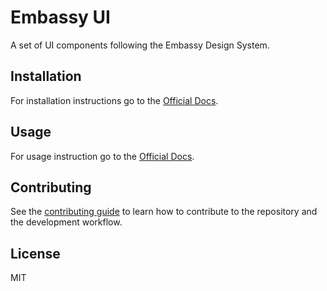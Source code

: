 # Embassy UI

A set of UI components following the Embassy Design System.

## Installation

For installation instructions go to the [Official Docs](https://embassy-ui.amalgama.co/docs/getting_started/installation).

## Usage

For usage instruction go to the [Official Docs](https://embassy-ui.amalgama.co/docs/getting_started/overview).

## Contributing

See the [contributing guide](CONTRIBUTING.md) to learn how to contribute to the repository and the development workflow.

## License

MIT
